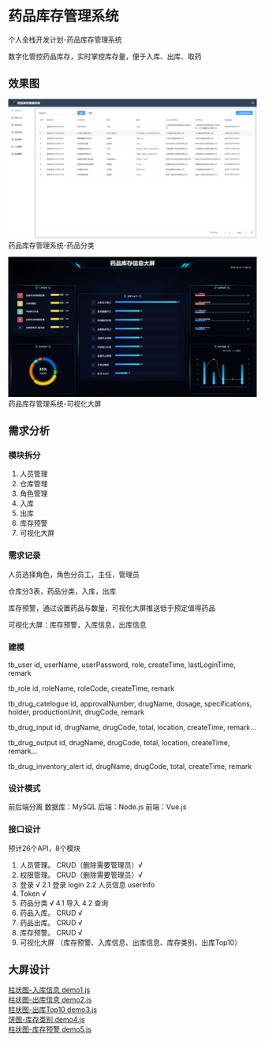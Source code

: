 # 药品库存管理系统

个人全栈开发计划-药品库存管理系统

数字化管控药品库存，实时掌控库存量，便于入库、出库、取药

## 效果图
![药品库存管理系统-药品分类](./images/药品库存管理系统-药品分类.png)
药品库存管理系统-药品分类

![药品库存管理系统-可视化大屏](./images/药品库存管理系统-可视化大屏.png)
药品库存管理系统-可视化大屏

## 需求分析
### 模块拆分
1. 人员管理
2. 仓库管理
3. 角色管理
4. 入库
5. 出库
6. 库存预警
7. 可视化大屏

### 需求记录
人员选择角色，角色分员工，主任，管理员

仓库分3表，药品分类，入库，出库

库存预警，通过设置药品与数量，可视化大屏推送低于预定值得药品

可视化大屏：库存预警，入库信息，出库信息

### 建模

tb_user
id, userName, userPassword, role, createTime, lastLoginTime, remark

tb_role
id, roleName, roleCode, createTime, remark

tb_drug_catelogue
id, approvalNumber, drugName, dosage, specifications, holder, productionUnit, drugCode, remark

tb_drug_input
id, drugName, drugCode, total, location, createTime, remark...

tb_drug_output
id, drugName, drugCode, total, location, createTime, remark...

tb_drug_inventory_alert
id, drugName, drugCode, total, createTime, remark

### 设计模式
前后端分离
数据库：MySQL
后端：Node.js
前端：Vue.js

### 接口设计
预计26个API，8个模块

1. 人员管理。 CRUD（删除需要管理员）√
2. 权限管理。 CRUD（删除需要管理员）√
2. 登录 √
    2.1 登录 login
    2.2 人员信息 userInfo
3. Token √
4. 药品分类 √
    4.1 导入
    4.2 查询
5. 药品入库。 CRUD √
6. 药品出库。 CRUD √
7. 库存预警。 CRUD √
8. 可视化大屏 （库存预警、入库信息、出库信息、库存类别、出库Top10） 

## 大屏设计
[柱状图-入库信息 demo1.js](https://www.isqqw.com/viewer?id=42996)  
[柱状图-出库信息 demo2.js](https://www.isqqw.com/viewer?id=42770)  
[柱状图-出库Top10 demo3.js](https://www.isqqw.com/viewer?id=42728)  
[饼图-库存类别 demo4.js](https://www.isqqw.com/viewer?id=42129)  
[柱状图-库存预警 demo5.js](https://www.isqqw.com/viewer?id=42368)  

